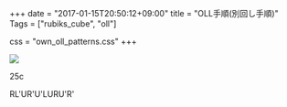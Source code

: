 +++
date = "2017-01-15T20:50:12+09:00"
title = "OLL手順(別回し手順)"
Tags = ["rubiks_cube", "oll"]

css = "own_oll_patterns.css"
+++
<div class="pattern">
  <div class="lc"><img class="type-c" src="/rubiks_cube/img/oll/25.png"></div><div class="rc"><p>25c</p><p class="steps">RL'UR'U'LURU'R'</p></div>
</div>

<script
  src="https://code.jquery.com/jquery-1.12.4.min.js"
  integrity="sha256-ZosEbRLbNQzLpnKIkEdrPv7lOy9C27hHQ+Xp8a4MxAQ="
  crossorigin="anonymous"></script>

<script>
  $('.pattern p.steps').each(function() {
    var $this = $(this);
    var pattern = $(this).text();
    var r = /[UDRLFB]w?'?2?|[MSE]'?2?|\([ruf]'?2?\)/ig

    $this.text('');
    while ((m = r.exec(pattern)) != null) {
      $(this).append('<span>' + m[0] + '</span>');
    }
  });
</script>

